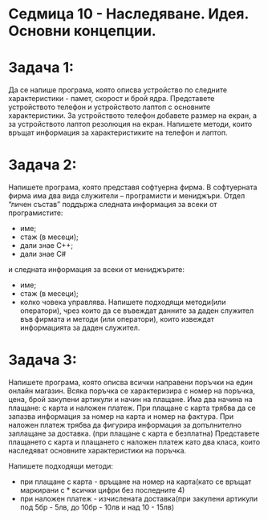 # Седмица 10 - Наследяване. Идея. Основни концепции.


Задача 1:
=
Да се напише програма, която описва устройство по следните характеристики - памет, скорост и брой ядра.
Представете устройството телефон и устройството лаптоп с основните характеристики. За устройството телефон добавете размер на екран, а за устройството лаптоп резолюция на екран.
Напишете методи, които връщат информация за характеристиките на телефон и лаптоп.

Задача 2:
=
Напишете програма, която представя софтуерна фирма. В софтуерната фирма има два вида служители – програмисти и мениджъри. 
Отдел “личен състав” поддържа следната информация за всеки от програмистите:
- име;
- стаж (в месеци);
- дали знае C++;
- дали знае C#

и следната информация за всеки от мениджърите:

- име;
- стаж (в месеци);
- колко човека управлява.
Напишете подходящи методи(или оператори), чрез които да се въвеждат данните за даден служител във фирмата и методи (или оператори), които извеждат информацията за даден служител.

Задача 3:
=
Напишете програма, която описва всички направени поръчки на един онлайн магазин. Всяка поръчка се характеризира с номер на поръчка, цена, брой закупени артикули и начин на плащане.
Има два начина на плащане: с карта и наложен платеж. При плащане с карта трябва да се запазва информация за номер на карта и номер на фактура. При наложен платеж трябва да фигурира информация за допълнително заплащане за доставка. (при плащане с карта е безплатна)
Представете плащането с карта и плащането с наложен платеж като два класа, които наследяват основните характеристики на поръчка.

Напишете подходящи методи:
- при плащане с карта - връщане на номер на карта(като се връщат маркирани с * всички цифри без последните 4)
- при наложен платеж - изчислената доставка(при закупени артикули под 5бр - 5лв, до 10бр - 10лв и над 10 - 15лв)  
